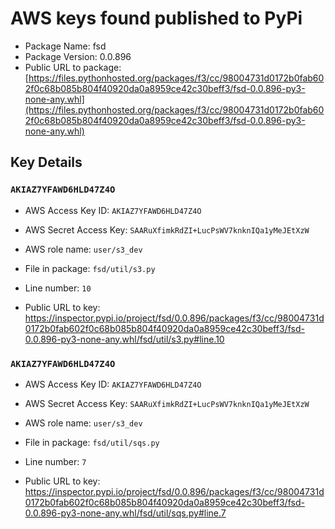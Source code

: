 # AWS keys found published to PyPi

* Package Name: fsd
* Package Version: 0.0.896
* Public URL to package: [https://files.pythonhosted.org/packages/f3/cc/98004731d0172b0fab602f0c68b085b804f40920da0a8959ce42c30beff3/fsd-0.0.896-py3-none-any.whl](https://files.pythonhosted.org/packages/f3/cc/98004731d0172b0fab602f0c68b085b804f40920da0a8959ce42c30beff3/fsd-0.0.896-py3-none-any.whl)

## Key Details

### `AKIAZ7YFAWD6HLD47Z4O`

* AWS Access Key ID: `AKIAZ7YFAWD6HLD47Z4O`
* AWS Secret Access Key: `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` 
* AWS role name: `user/s3_dev`
* File in package: `fsd/util/s3.py`
* Line number: `10`

* Public URL to key: https://inspector.pypi.io/project/fsd/0.0.896/packages/f3/cc/98004731d0172b0fab602f0c68b085b804f40920da0a8959ce42c30beff3/fsd-0.0.896-py3-none-any.whl/fsd/util/s3.py#line.10



### `AKIAZ7YFAWD6HLD47Z4O`

* AWS Access Key ID: `AKIAZ7YFAWD6HLD47Z4O`
* AWS Secret Access Key: `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` 
* AWS role name: `user/s3_dev`
* File in package: `fsd/util/sqs.py`
* Line number: `7`

* Public URL to key: https://inspector.pypi.io/project/fsd/0.0.896/packages/f3/cc/98004731d0172b0fab602f0c68b085b804f40920da0a8959ce42c30beff3/fsd-0.0.896-py3-none-any.whl/fsd/util/sqs.py#line.7


